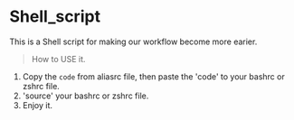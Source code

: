 # Shell_script
This is a Shell script for making our workflow become more earier.

> How to USE it.
1. Copy the `code` from aliasrc file, then paste the 'code' to your bashrc or zshrc file.
2. 'source' your bashrc or zshrc file.
3. Enjoy it.
